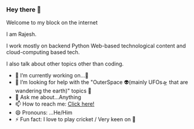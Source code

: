 ### Hey there 👋

Welcome to my block on the internet

I am Rajesh.

I work mostly on backend Python Web-based technological content and cloud-computing based tech.

I also talk about other topics other than coding. 

- 🔭 I’m currently working on...🧘
- 🤔 I’m looking for help with the "OuterSpace 👽(mainly UFOs🛸 that are wandering the earth)" topics 🤪
- 💬 Ask me about...Anything
- 📫 How to reach me: <a href="https://rajesh-316005.el.r.appspot.com/" target="_top">Click here!</a>
- 😄 Pronouns: ...He/Him
- ⚡ Fun fact: I love to play cricket / Very keen on 🚴
